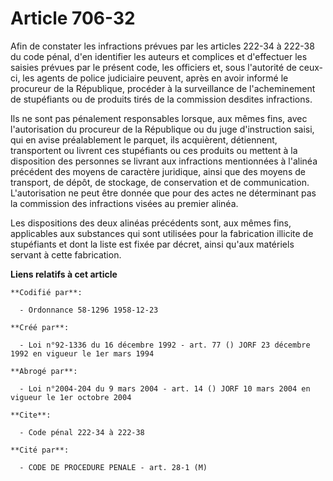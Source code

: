 # Article 706-32

Afin de constater les infractions prévues par les articles 222-34 à 222-38 du code pénal, d'en identifier les auteurs et
complices et d'effectuer les saisies prévues par le présent code, les officiers et, sous l'autorité de ceux-ci, les agents de
police judiciaire peuvent, après en avoir informé le procureur de la République, procéder à la surveillance de l'acheminement
de stupéfiants ou de produits tirés de la commission desdites infractions.

Ils ne sont pas pénalement responsables lorsque, aux mêmes fins, avec l'autorisation du procureur de la République ou du juge
d'instruction saisi, qui en avise préalablement le parquet, ils acquièrent, détiennent, transportent ou livrent ces
stupéfiants ou ces produits ou mettent à la disposition des personnes se livrant aux infractions mentionnées à l'alinéa
précédent des moyens de caractère juridique, ainsi que des moyens de transport, de dépôt, de stockage, de conservation et de
communication. L'autorisation ne peut être donnée que pour des actes ne déterminant pas la commission des infractions visées
au premier alinéa.

Les dispositions des deux alinéas précédents sont, aux mêmes fins, applicables aux substances qui sont utilisées pour la
fabrication illicite de stupéfiants et dont la liste est fixée par décret, ainsi qu'aux matériels servant à cette
fabrication.

**Liens relatifs à cet article**

	**Codifié par**:

	  - Ordonnance 58-1296 1958-12-23

	**Créé par**:

	  - Loi n°92-1336 du 16 décembre 1992 - art. 77 () JORF 23 décembre 1992 en vigueur le 1er mars 1994

	**Abrogé par**:

	  - Loi n°2004-204 du 9 mars 2004 - art. 14 () JORF 10 mars 2004 en vigueur le 1er octobre 2004

	**Cite**:

	  - Code pénal 222-34 à 222-38

	**Cité par**:

	  - CODE DE PROCEDURE PENALE - art. 28-1 (M)
